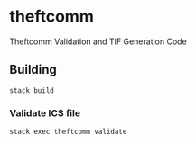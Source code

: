 # theftcomm
Theftcomm Validation and TIF Generation Code

## Building

    stack build

### Validate ICS file

    stack exec theftcomm validate

